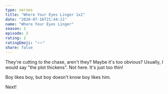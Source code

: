```yaml
--- 
type: series 
title: "Where Your Eyes Linger 1x2" 
date: "2020-07-16T21:44:11" 
name: "Where Your Eyes Linger" 
season: 1 
episode: 2 
rating: 2 
ratingEmoji: "⭐️⭐️" 
share: false 
---
```


They're cutting to the chase, aren't they? Maybe it's too obvious? Usually, I would say "the plot thickens". Not here. It's just too thin!

Boy likes boy, but boy doesn't know boy likes him.

Next!

